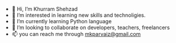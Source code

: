 - 👋 Hi, I’m Khurram Shehzad
- 👀 I’m interested in learning new skills and technoligies.
- 🌱 I’m currently learning Python language
- 💞️ I’m looking to collaborate on developers, teachers, freelancers
- 📫 you can reach me through mkparvaiz@gmail.com

<!---
KP1512/KP1512 is a ✨ special ✨ repository because its `README.md` (this file) appears on your GitHub profile.
You can click the Preview link to take a look at your changes.
--->
